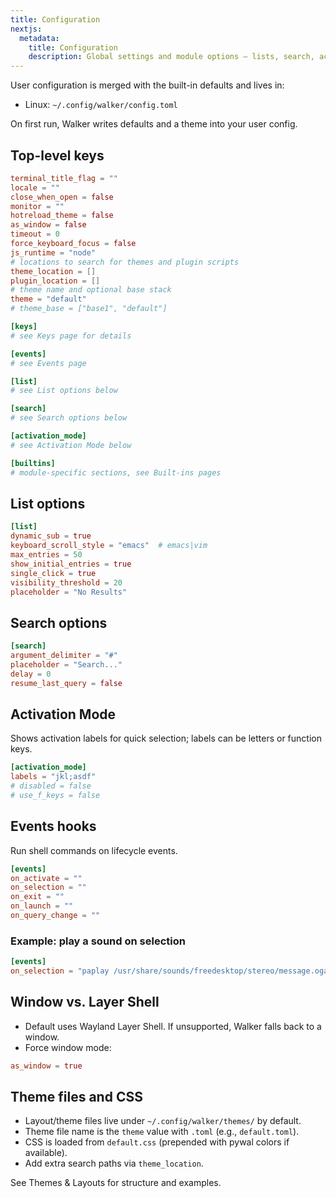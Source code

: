 ```yaml
---
title: Configuration
nextjs:
  metadata:
    title: Configuration
    description: Global settings and module options — lists, search, activation mode, events, themes, and window behavior.
---
```


User configuration is merged with the built-in defaults and lives in:

- Linux: `~/.config/walker/config.toml`

On first run, Walker writes defaults and a theme into your user config.

## Top-level keys

```toml
terminal_title_flag = ""
locale = ""
close_when_open = false
monitor = ""
hotreload_theme = false
as_window = false
timeout = 0
force_keyboard_focus = false
js_runtime = "node"
# locations to search for themes and plugin scripts
theme_location = []
plugin_location = []
# theme name and optional base stack
theme = "default"
# theme_base = ["base1", "default"]

[keys]
# see Keys page for details

[events]
# see Events page

[list]
# see List options below

[search]
# see Search options below

[activation_mode]
# see Activation Mode below

[builtins]
# module-specific sections, see Built-ins pages
```

## List options

```toml
[list]
dynamic_sub = true
keyboard_scroll_style = "emacs"  # emacs|vim
max_entries = 50
show_initial_entries = true
single_click = true
visibility_threshold = 20
placeholder = "No Results"
```

## Search options

```toml
[search]
argument_delimiter = "#"
placeholder = "Search..."
delay = 0
resume_last_query = false
```

## Activation Mode

Shows activation labels for quick selection; labels can be letters or function keys.

```toml
[activation_mode]
labels = "jkl;asdf"
# disabled = false
# use_f_keys = false
```

## Events hooks

Run shell commands on lifecycle events.

```toml
[events]
on_activate = ""
on_selection = ""
on_exit = ""
on_launch = ""
on_query_change = ""
```

### Example: play a sound on selection

```toml
[events]
on_selection = "paplay /usr/share/sounds/freedesktop/stereo/message.oga"
```

## Window vs. Layer Shell

- Default uses Wayland Layer Shell. If unsupported, Walker falls back to a window.
- Force window mode:

```toml
as_window = true
```

## Theme files and CSS

- Layout/theme files live under `~/.config/walker/themes/` by default.
- Theme file name is the `theme` value with `.toml` (e.g., `default.toml`).
- CSS is loaded from `default.css` (prepended with pywal colors if available).
- Add extra search paths via `theme_location`.

See Themes & Layouts for structure and examples.

